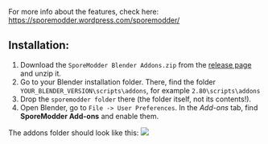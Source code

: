 For more info about the features, check here: https://sporemodder.wordpress.com/sporemodder/

## Installation:
1. Download the `SporeModder Blender Addons.zip` from the [release page](https://github.com/emd4600/SporeModder-Blender-Addons/releases/latest) and unzip it.
2. Go to your Blender installation folder. There, find the folder `YOUR_BLENDER_VERSION\scripts\addons`, for example `2.80\scripts\addons`
3. Drop the `sporemodder folder` there (the folder itself, not its contents!).
4. Open Blender, go to `File -> User Preferences`. In the *Add-ons* tab, find **SporeModder Add-ons** and enable them.

The addons folder should look like this:
![](https://i.imgur.com/iWcTJTi.png)
